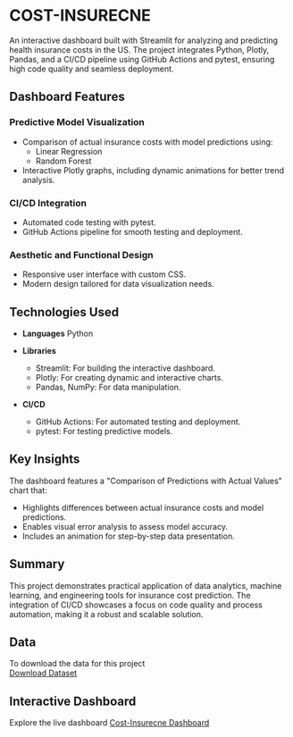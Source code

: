 # COST-INSURECNE

An interactive dashboard built with Streamlit for analyzing and predicting health insurance costs in the US. The project integrates Python, Plotly, Pandas, and a CI/CD pipeline using GitHub Actions and pytest, ensuring high code quality and seamless deployment.

## Dashboard Features

### Predictive Model Visualization
- Comparison of actual insurance costs with model predictions using:
  - Linear Regression
  - Random Forest
- Interactive Plotly graphs, including dynamic animations for better trend analysis.

### CI/CD Integration
- Automated code testing with pytest.
- GitHub Actions pipeline for smooth testing and deployment.

### Aesthetic and Functional Design
- Responsive user interface with custom CSS.
- Modern design tailored for data visualization needs.

## Technologies Used

- **Languages** Python
- **Libraries**
  - Streamlit: For building the interactive dashboard.
  - Plotly: For creating dynamic and interactive charts.
  - Pandas, NumPy: For data manipulation.

- **CI/CD**
  - GitHub Actions: For automated testing and deployment.
  - pytest: For testing predictive models.

## Key Insights
The dashboard features a "Comparison of Predictions with Actual Values" chart that:
- Highlights differences between actual insurance costs and model predictions.
- Enables visual error analysis to assess model accuracy.
- Includes an animation for step-by-step data presentation.

## Summary
This project demonstrates practical application of data analytics, machine learning, and engineering tools for insurance cost prediction. The integration of CI/CD showcases a focus on code quality and process automation, making it a robust and scalable solution.

## Data
To download the data for this project  
[Download Dataset](https://drive.google.com/file/d/1-9hXY8s5kDU4JEmQiehvLV_h8nc3MYy2/view?usp=sharing)

## Interactive Dashboard
Explore the live dashboard
[Cost-Insurecne Dashboard](https://cost-insurecne-dashboard.streamlit.app)
